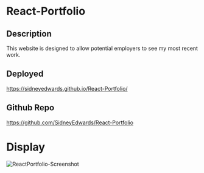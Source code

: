 # React-Portfolio

## Description
This website is designed to allow potential employers to see my most recent work.


## Deployed

https://sidneyedwards.github.io/React-Portfolio/

## Github Repo

https://github.com/SidneyEdwards/React-Portfolio

# Display


![ReactPortfolio-Screenshot](https://github.com/SidneyEdwards/React-Portfolio/assets/124628764/1e2f8032-48f4-42af-b44b-c82a26a1a817)
